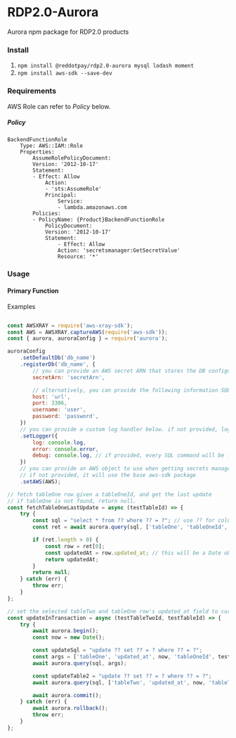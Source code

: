 # RDP2.0-Aurora
<!-- [![npm (scoped)](https://img.shields.io/npm/v/@reddotpay/rdp2.0-aurora.svg)](https://www.npmjs.com/package/@reddotpay/rdp2.0-aurora) -->

Aurora npm package for RDP2.0 products

### Install
1. `npm install @reddotpay/rdp2.0-aurora mysql lodash moment`
2. `npm install aws-sdk --save-dev`

### Requirements
AWS Role can refer to *Policy* below.

##### Policy
```
BackendFunctionRole
	Type: AWS::IAM::Role
	Properties:
		AssumeRolePolicyDocument:
		Version: '2012-10-17'
		Statement:
		- Effect: Allow
			Action:
			- 'sts:AssumeRole'
			Principal:
				Service:
				- lambda.amazonaws.com
		Policies:
		- PolicyName: {Product}BackendFunctionRole
			PolicyDocument:
			Version: '2012-10-17'
			Statement:
				- Effect: Allow
				Action: 'secretsmanager:GetSecretValue'
				Resource: '*'
```

### Usage

#### Primary Function

Examples
```js

const AWSXRAY = require('aws-xray-sdk');
const AWS = AWSXRAY.captureAWS(require('aws-sdk'));
const { aurora, auroraConfig } = require('aurora');

auroraConfig
	.setDefaultDb('db_name')
	.registerDb('db_name', {
		// you can provide an AWS secret ARN that stores the DB configuration information
		secretArn: 'secretArn',

		// alternatively, you can provide the following information SQL information to connect to MySQL
		host: 'url',
		port: 3306,
		username: 'user',
		password: 'password',
	})
	// you can provide a custom log handler below. if not provided, logs will be outputted on console.log
	.setLogger({
		log: console.log,
		error: console.error,
		debug: console.log, // if provided, every SQL command will be logged
	})
	// you can provide an AWS object to use when getting secrets manager.
	// if not provided, it will use the base aws-sdk package
	.setAWS(AWS);

// fetch tableOne row given a tableOneId, and get the last update
// if tableOne is not found, return null.
const fetchTableOneLastUpdate = async (testTableId) => {
	try {
		const sql = "select * from ?? where ?? = ?"; // use ?? for column or table names, use ? for values
		const ret = await aurora.query(sql, ['tableOne', 'tableOneId', testTableId]);

		if (ret.length > 0) {
			const row = ret[0];
			const updatedAt = row.updated_at; // this will be a Date object
			return updatedAt;
		}
		return null;
	} catch (err) {
		throw err;
	}
};

// set the selected tableTwo and tableOne row's updated_at field to current timestamp
const updateInTransaction = async (testTableTwoId, testTableId) => {
	try {
		await aurora.begin();
		const now = new Date();

		const updateSql = "update ?? set ?? = ? where ?? = ?";
		const args = ['tableOne', 'updated_at', now, 'tableOneId', testTableId];
		await aurora.query(sql, args);

		const updateTable2 = "update ?? set ?? = ? where ?? = ?";
		await aurora.query(sql, ['tableTwo', 'updated_at', now, 'tableTwoId', testTableTwoId]);

		await aurora.commit();
	} catch (err) {
		await aurora.rollback();
		throw err;
	}
};
```
